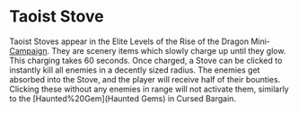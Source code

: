 # Taoist Stove

Taoist Stoves appear in the Elite Levels of the Rise of the Dragon Mini-[Campaign](Campaign).
They are scenery items which slowly charge up until they glow. This charging takes 60 seconds. Once charged, a Stove can be clicked to instantly kill all enemies in a decently sized radius. The enemies get absorbed into the Stove, and the player will receive half of their bounties. Clicking these without any enemies in range will not activate them, similarly to the [Haunted%20Gem](Haunted Gems) in Cursed Bargain.